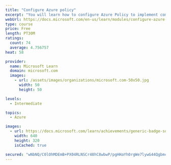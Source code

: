 ```yaml
---
title: "Configure Azure policy"
excerpt: "You will learn how to configure Azure Policy to implement compliance requirements."
webUrl: https://docs.microsoft.com/en-us/learn/modules/configure-azure-policy/
type: course
price: Free
length: PT30M
ratings:
  count: 74
  average: 4.756757
heat: 58

provider:
  name: Microsoft Learn
  domain: microsoft.com
  images:
    - url: /assets/images/organizations/microsoft.com-50x50.jpg
      width: 50
      height: 50

levels:
  - Intermediate

topics:
  - Azure

images:
  - url: https://docs.microsoft.com/learn/achievements/generic-badge-social.png
    width: 640
    height: 320
    isCached: true

secured: "wNbNQ/C0lOhMDEmB+PX04RLNSCr48hC8wbwP/pgHHaYh0rgWe7lywG44QgbmczmAIV3J9X/MdbjrxJir4QYtPpp0H4T7lr1pJVV2BwsCzAx6st9tV7IJW83sCbtcJ+QrfIXsJhrm3GuVEMIHvbD18jIuUQiSyDVRHJOrpzLxc5SxlSuE2zGretFJ+ZOFqqT9HtwzuNoDpeuQL8pAL0QfKgqBua17+HJFY5Lk6iNv+l76VdRTUvGIsVvY1s3STM2JgmF0ylKRzETuci9VoIa450dH0see4y++T7V8xks+Lon95O2OllwJJpB0wC1TYPH5bPJ/g+3L+8qmVULlY0X4P7vmpgH3tLnehSuSJFUZFbdHOY41OMuJkgDuI6kQsO+xnbdhuLLyiag86y5C3yjMo1XWVOPaImMvfW9HKoWE9+w=;mqieO8duz9SvTQfbHDFcCA=="
---
```


